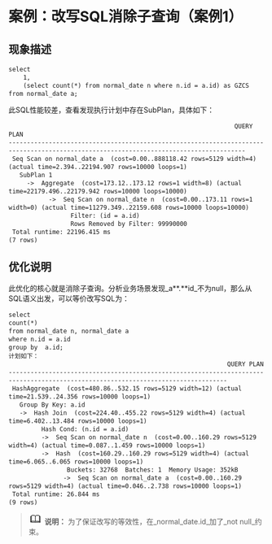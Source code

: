 # 案例：**改写SQL消除子查询（案例1）**<a name="ZH-CN_TOPIC_0000001331070782"></a>

## 现象描述<a name="zh-cn_topic_0075873755_section58732893101941"></a>

```
select 
    1,
    (select count(*) from normal_date n where n.id = a.id) as GZCS 
from normal_date a;
```

此SQL性能较差，查看发现执行计划中存在SubPlan，具体如下：

```
                                                              QUERY PLAN
---------------------------------------------------------------------------------------------------------------------------------------
 Seq Scan on normal_date a  (cost=0.00..888118.42 rows=5129 width=4) (actual time=2.394..22194.907 rows=10000 loops=1)
   SubPlan 1
     ->  Aggregate  (cost=173.12..173.12 rows=1 width=8) (actual time=22179.496..22179.942 rows=10000 loops=10000)
           ->  Seq Scan on normal_date n  (cost=0.00..173.11 rows=1 width=0) (actual time=11279.349..22159.608 rows=10000 loops=10000)
                 Filter: (id = a.id)
                 Rows Removed by Filter: 99990000
 Total runtime: 22196.415 ms
(7 rows)
```

## 优化说明<a name="zh-cn_topic_0075873755_section63577672101958"></a>

此优化的核心就是消除子查询。分析业务场景发现_a**.**id_不为null，那么从SQL语义出发，可以等价改写SQL为：

```
select 
count(*) 
from normal_date n, normal_date a
where n.id = a.id
group by  a.id;
计划如下：
                                                            QUERY PLAN
----------------------------------------------------------------------------------------------------------------------------------
 HashAggregate  (cost=480.86..532.15 rows=5129 width=12) (actual time=21.539..24.356 rows=10000 loops=1)
   Group By Key: a.id
   ->  Hash Join  (cost=224.40..455.22 rows=5129 width=4) (actual time=6.402..13.484 rows=10000 loops=1)
         Hash Cond: (n.id = a.id)
         ->  Seq Scan on normal_date n  (cost=0.00..160.29 rows=5129 width=4) (actual time=0.087..1.459 rows=10000 loops=1)
         ->  Hash  (cost=160.29..160.29 rows=5129 width=4) (actual time=6.065..6.065 rows=10000 loops=1)
                Buckets: 32768  Batches: 1  Memory Usage: 352kB
               ->  Seq Scan on normal_date a  (cost=0.00..160.29 rows=5129 width=4) (actual time=0.046..2.738 rows=10000 loops=1)
 Total runtime: 26.844 ms
(9 rows)
```

>![](public_sys-resources/icon-note.gif) **说明：** 
>为了保证改写的等效性，在_normal\_date.id_加了_not null_约束。

